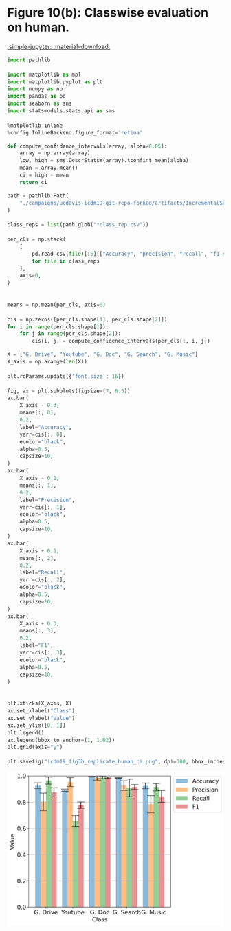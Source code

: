 # Figure 10(b): Classwise evaluation on human.

[:simple-jupyter: :material-download:](../../paper_tables_and_figures/figure10b_icdm_finetuning_per_class_metrics_on_human/figure10b_icdm_finetuning_per_class_metrics_on_human.ipynb)


```python
import pathlib

import matplotlib as mpl
import matplotlib.pyplot as plt
import numpy as np
import pandas as pd
import seaborn as sns
import statsmodels.stats.api as sms

%matplotlib inline
%config InlineBackend.figure_format='retina'
```


```python
def compute_confidence_intervals(array, alpha=0.05):
    array = np.array(array)
    low, high = sms.DescrStatsW(array).tconfint_mean(alpha)
    mean = array.mean()
    ci = high - mean
    return ci
```


```python
path = pathlib.Path(
    "./campaigns/ucdavis-icdm19-git-repo-forked/artifacts/IncrementalSampling_Retraining(human-triggered)_20/"
)

class_reps = list(path.glob("*class_rep.csv"))

per_cls = np.stack(
    [
        pd.read_csv(file)[:5][["Accuracy", "precision", "recall", "f1-score"]].values
        for file in class_reps
    ],
    axis=0,
)


means = np.mean(per_cls, axis=0)

cis = np.zeros([per_cls.shape[1], per_cls.shape[2]])
for i in range(per_cls.shape[1]):
    for j in range(per_cls.shape[2]):
        cis[i, j] = compute_confidence_intervals(per_cls[:, i, j])
```


```python
X = ["G. Drive", "Youtube", "G. Doc", "G. Search", "G. Music"]
X_axis = np.arange(len(X))

plt.rcParams.update({'font.size': 16})

fig, ax = plt.subplots(figsize=(7, 6.5))
ax.bar(
    X_axis - 0.3,
    means[:, 0],
    0.2,
    label="Accuracy",
    yerr=cis[:, 0],
    ecolor="black",
    alpha=0.5,
    capsize=10,
)
ax.bar(
    X_axis - 0.1,
    means[:, 1],
    0.2,
    label="Precision",
    yerr=cis[:, 1],
    ecolor="black",
    alpha=0.5,
    capsize=10,
)
ax.bar(
    X_axis + 0.1,
    means[:, 2],
    0.2,
    label="Recall",
    yerr=cis[:, 2],
    ecolor="black",
    alpha=0.5,
    capsize=10,
)
ax.bar(
    X_axis + 0.3,
    means[:, 3],
    0.2,
    label="F1",
    yerr=cis[:, 3],
    ecolor="black",
    alpha=0.5,
    capsize=10,
)


plt.xticks(X_axis, X)
ax.set_xlabel("Class")
ax.set_ylabel("Value")
ax.set_ylim([0, 1])
plt.legend()
ax.legend(bbox_to_anchor=(1, 1.02))
plt.grid(axis="y")

plt.savefig("icdm19_fig3b_replicate_human_ci.png", dpi=300, bbox_inches="tight")
```


    
![png](figure10b_icdm_finetuning_per_class_metrics_on_human_files/figure10b_icdm_finetuning_per_class_metrics_on_human_5_0.png)
    

